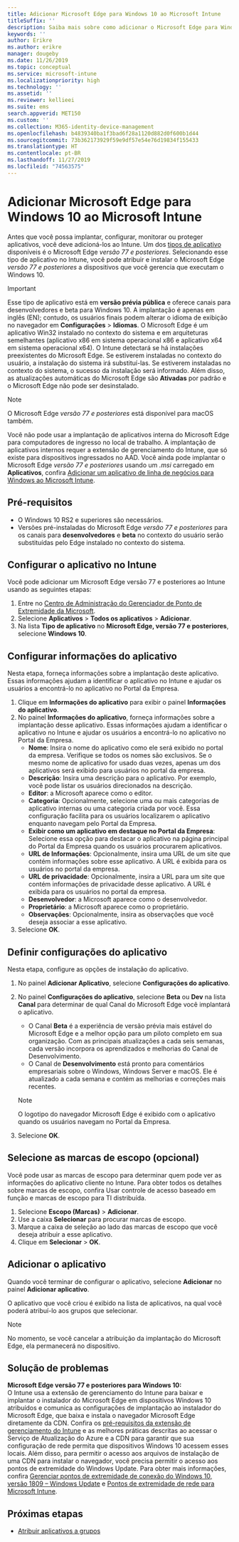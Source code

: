 ```yaml
---
title: Adicionar Microsoft Edge para Windows 10 ao Microsoft Intune
titleSuffix: ''
description: Saiba mais sobre como adicionar o Microsoft Edge para Windows ao Microsoft Intune.
keywords: ''
author: Erikre
ms.author: erikre
manager: dougeby
ms.date: 11/26/2019
ms.topic: conceptual
ms.service: microsoft-intune
ms.localizationpriority: high
ms.technology: ''
ms.assetid: ''
ms.reviewer: kellieei
ms.suite: ems
search.appverid: MET150
ms.custom: ''
ms.collection: M365-identity-device-management
ms.openlocfilehash: b4839340ba1f3bad6f28a1120d882d0f600b1d44
ms.sourcegitcommit: 73b362173929f59e9df57e54e76d19834f155433
ms.translationtype: HT
ms.contentlocale: pt-BR
ms.lasthandoff: 11/27/2019
ms.locfileid: "74563575"
---
```

# <a name="add-microsoft-edge-for-windows-10-to-microsoft-intune"></a>Adicionar Microsoft Edge para Windows 10 ao Microsoft Intune

Antes que você possa implantar, configurar, monitorar ou proteger aplicativos, você deve adicioná-los ao Intune. Um dos [tipos de aplicativo](~/apps/apps-add.md#app-types-in-microsoft-intune) disponíveis é o Microsoft Edge *versão 77 e posteriores*. Selecionando esse tipo de aplicativo no Intune, você pode atribuir e instalar o Microsoft Edge *versão 77 e posteriores* a dispositivos que você gerencia que executam o Windows 10.

> [!IMPORTANT]
> Esse tipo de aplicativo está em **versão prévia pública** e oferece canais para desenvolvedores e beta para Windows 10. A implantação é apenas em inglês (EN); contudo, os usuários finais podem alterar o idioma de exibição no navegador em **Configurações** > **Idiomas**. O Microsoft Edge é um aplicativo Win32 instalado no contexto do sistema e em arquiteturas semelhantes (aplicativo x86 em sistema operacional x86 e aplicativo x64 em sistema operacional x64). O Intune detectará se há instalações preexistentes do Microsoft Edge. Se estiverem instaladas no contexto do usuário, a instalação do sistema irá substituí-las. Se estiverem instaladas no contexto do sistema, o sucesso da instalação será informado. Além disso, as atualizações automáticas do Microsoft Edge são **Ativadas** por padrão e o Microsoft Edge não pode ser desinstalado.

> [!NOTE]
> O Microsoft Edge *versão 77 e posteriores* está disponível para macOS também.
> 
> Você não pode usar a implantação de aplicativos interna do Microsoft Edge para computadores de ingresso no local de trabalho. A implantação de aplicativos internos requer a extensão de gerenciamento do Intune, que só existe para dispositivos ingressados no AAD. Você ainda pode implantar o Microsoft Edge *versão 77 e posteriores* usando um *.msi* carregado em **Aplicativos**, confira [Adicionar um aplicativo de linha de negócios para Windows ao Microsoft Intune](~/apps/lob-apps-windows.md).

## <a name="prerequisites"></a>Pré-requisitos
- O Windows 10 RS2 e superiores são necessários.
- Versões pré-instaladas do Microsoft Edge *versão 77 e posteriores* para os canais para **desenvolvedores** e **beta** no contexto do usuário serão substituídas pelo Edge instalado no contexto do sistema.

## <a name="configure-the-app-in-intune"></a>Configurar o aplicativo no Intune
Você pode adicionar um Microsoft Edge versão 77 e posteriores ao Intune usando as seguintes etapas:

1. Entre no [Centro de Administração do Gerenciador de Ponto de Extremidade da Microsoft](https://go.microsoft.com/fwlink/?linkid=2109431).
2. Selecione **Aplicativos** > **Todos os aplicativos** > **Adicionar**.
3. Na lista **Tipo de aplicativo** no **Microsoft Edge, versão 77 e posteriores**, selecione **Windows 10**.

## <a name="configure-app-information"></a>Configurar informações do aplicativo
Nesta etapa, forneça informações sobre a implantação deste aplicativo. Essas informações ajudam a identificar o aplicativo no Intune e ajudar os usuários a encontrá-lo no aplicativo no Portal da Empresa.

1. Clique em **Informações do aplicativo** para exibir o painel **Informações do aplicativo**.
2. No painel **Informações do aplicativo**, forneça informações sobre a implantação desse aplicativo. Essas informações ajudam a identificar o aplicativo no Intune e ajudar os usuários a encontrá-lo no aplicativo no Portal da Empresa.
    - **Nome**: Insira o nome do aplicativo como ele será exibido no portal da empresa. Verifique se todos os nomes são exclusivos. Se o mesmo nome de aplicativo for usado duas vezes, apenas um dos aplicativos será exibido para usuários no portal da empresa.
    - **Descrição**: Insira uma descrição para o aplicativo. Por exemplo, você pode listar os usuários direcionados na descrição.
    - **Editor**: a Microsoft aparece como o editor.
    - **Categoria**: Opcionalmente, selecione uma ou mais categorias de aplicativo internas ou uma categoria criada por você. Essa configuração facilita para os usuários localizarem o aplicativo enquanto navegam pelo Portal da Empresa.
    - **Exibir como um aplicativo em destaque no Portal da Empresa**: Selecione essa opção para destacar o aplicativo na página principal do Portal da Empresa quando os usuários procurarem aplicativos.
    - **URL de Informações**: Opcionalmente, insira uma URL de um site que contém informações sobre esse aplicativo. A URL é exibida para os usuários no portal da empresa.
    - **URL de privacidade**: Opcionalmente, insira a URL para um site que contém informações de privacidade desse aplicativo. A URL é exibida para os usuários no portal da empresa.
    - **Desenvolvedor**: a Microsoft aparece como o desenvolvedor.
    - **Proprietário**: a Microsoft aparece como o proprietário.
    - **Observações**: Opcionalmente, insira as observações que você deseja associar a esse aplicativo.
3. Selecione **OK**.

## <a name="configure-app-settings"></a>Definir configurações do aplicativo
Nesta etapa, configure as opções de instalação do aplicativo.

1. No painel **Adicionar Aplicativo**, selecione **Configurações do aplicativo**.
2. No painel **Configurações do aplicativo**, selecione **Beta** ou **Dev** na lista **Canal** para determinar de qual Canal do Microsoft Edge você implantará o aplicativo.
    - O Canal **Beta** é a experiência de versão prévia mais estável do Microsoft Edge e a melhor opção para um piloto completo em sua organização. Com as principais atualizações a cada seis semanas, cada versão incorpora os aprendizados e melhorias do Canal de Desenvolvimento.
    - O Canal de **Desenvolvimento** está pronto para comentários empresariais sobre o Windows, Windows Server e macOS. Ele é atualizado a cada semana e contém as melhorias e correções mais recentes.

    > [!NOTE]
    > O logotipo do navegador Microsoft Edge é exibido com o aplicativo quando os usuários navegam no Portal da Empresa.

3.  Selecione **OK**.

## <a name="select-scope-tags-optional"></a>Selecione as marcas de escopo (opcional)
Você pode usar as marcas de escopo para determinar quem pode ver as informações do aplicativo cliente no Intune. Para obter todos os detalhes sobre marcas de escopo, confira Usar controle de acesso baseado em função e marcas de escopo para TI distribuída.
1.  Selecione **Escopo (Marcas)**  > **Adicionar**.
2.  Use a caixa **Selecionar** para procurar marcas de escopo.
3.  Marque a caixa de seleção ao lado das marcas de escopo que você deseja atribuir a esse aplicativo.
4.  Clique em **Selecionar** > **OK**.

## <a name="add-the-app"></a>Adicionar o aplicativo
Quando você terminar de configurar o aplicativo, selecione **Adicionar** no painel **Adicionar aplicativo**. 

O aplicativo que você criou é exibido na lista de aplicativos, na qual você poderá atribuí-lo aos grupos que selecionar. 

> [!NOTE]
> No momento, se você cancelar a atribuição da implantação do Microsoft Edge, ela permanecerá no dispositivo.

## <a name="troubleshooting"></a>Solução de problemas
**Microsoft Edge versão 77 e posteriores para Windows 10:**<br>
O Intune usa a extensão de gerenciamento do Intune para baixar e implantar o instalador do Microsoft Edge em dispositivos Windows 10 atribuídos e comunica as configurações de implantação ao instalador do Microsoft Edge, que baixa e instala o navegador Microsoft Edge diretamente da CDN. Confira os [pré-requisitos da extensão de gerenciamento do Intune](~/apps/intune-management-extension.md#prerequisites) e as melhores práticas descritas ao acessar o Serviço de Atualização do Azure e a CDN para garantir que sua configuração de rede permita que dispositivos Windows 10 acessem esses locais. Além disso, para permitir o acesso aos arquivos de instalação de uma CDN para instalar o navegador, você precisa permitir o acesso aos pontos de extremidade do Windows Update. Para obter mais informações, confira [Gerenciar pontos de extremidade de conexão do Windows 10, versão 1809 – Windows Update](https://docs.microsoft.com/windows/privacy/manage-windows-1809-endpoints#windows-update) e [Pontos de extremidade de rede para Microsoft Intune](~/fundamentals/intune-endpoints.md).

## <a name="next-steps"></a>Próximas etapas
- [Atribuir aplicativos a grupos](~/apps/apps-deploy.md)
